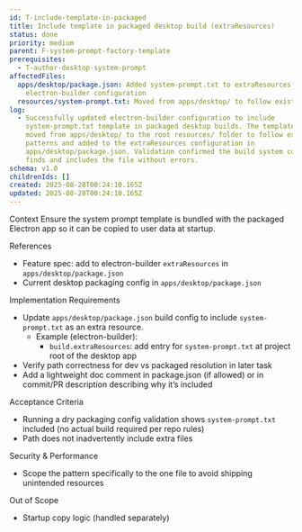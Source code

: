 ```yaml
---
id: T-include-template-in-packaged
title: Include template in packaged desktop build (extraResources)
status: done
priority: medium
parent: F-system-prompt-factory-template
prerequisites:
  - T-author-desktop-system-prompt
affectedFiles:
  apps/desktop/package.json: Added system-prompt.txt to extraResources array in
    electron-builder configuration
  resources/system-prompt.txt: Moved from apps/desktop/ to follow existing resource pattern
log:
  - Successfully updated electron-builder configuration to include
    system-prompt.txt template in packaged desktop builds. The template file was
    moved from apps/desktop/ to the root resources/ folder to follow existing
    patterns and added to the extraResources configuration in
    apps/desktop/package.json. Validation confirmed the build system correctly
    finds and includes the file without errors.
schema: v1.0
childrenIds: []
created: 2025-08-28T00:24:10.165Z
updated: 2025-08-28T00:24:10.165Z
---
```


Context
Ensure the system prompt template is bundled with the packaged Electron app so it can be copied to user data at startup.

References

- Feature spec: add to electron-builder `extraResources` in `apps/desktop/package.json`
- Current desktop packaging config in `apps/desktop/package.json`

Implementation Requirements

- Update `apps/desktop/package.json` build config to include `system-prompt.txt` as an extra resource.
  - Example (electron-builder):
    - `build.extraResources`: add entry for `system-prompt.txt` at project root of the desktop app
- Verify path correctness for dev vs packaged resolution in later task
- Add a lightweight doc comment in package.json (if allowed) or in commit/PR description describing why it’s included

Acceptance Criteria

- Running a dry packaging config validation shows `system-prompt.txt` included (no actual build required per repo rules)
- Path does not inadvertently include extra files

Security & Performance

- Scope the pattern specifically to the one file to avoid shipping unintended resources

Out of Scope

- Startup copy logic (handled separately)
